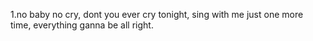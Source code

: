 ﻿1.no baby no cry, dont you ever cry tonight, sing with me just one more time, everything ganna be all right.